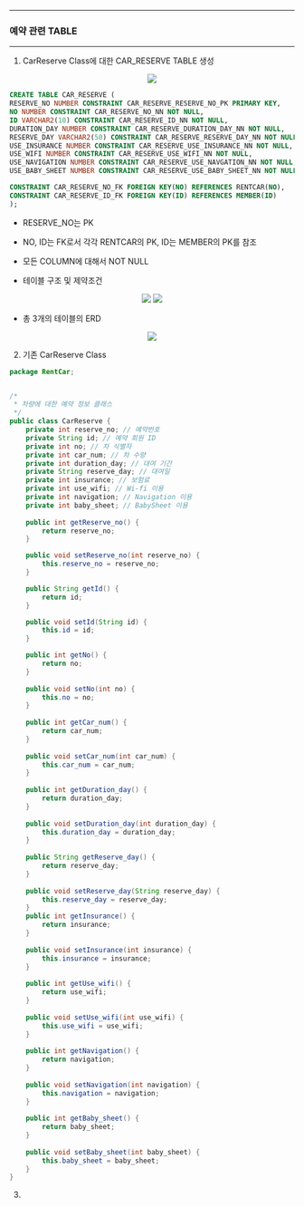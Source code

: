 -----
### 예약 관련 TABLE
-----
1. CarReserve Class에 대한 CAR_RESERVE TABLE 생성
<div align = "center">
<img src = "https://github.com/sooyounghan/Web/assets/34672301/3869ef5a-cd7b-41ab-9610-dc1a4af7e733">
</div>

```sql
CREATE TABLE CAR_RESERVE (
RESERVE_NO NUMBER CONSTRAINT CAR_RESERVE_RESERVE_NO_PK PRIMARY KEY,
NO NUMBER CONSTRAINT CAR_RESERVE_NO_NN NOT NULL,
ID VARCHAR2(10) CONSTRAINT CAR_RESERVE_ID_NN NOT NULL,
DURATION_DAY NUMBER CONSTRAINT CAR_RESERVE_DURATION_DAY_NN NOT NULL,
RESERVE_DAY VARCHAR2(50) CONSTRAINT CAR_RESERVE_RESERVE_DAY_NN NOT NULL,
USE_INSURANCE NUMBER CONSTRAINT CAR_RESERVE_USE_INSURANCE_NN NOT NULL,
USE_WIFI NUMBER CONSTRAINT CAR_RESERVE_USE_WIFI_NN NOT NULL,
USE_NAVIGATION NUMBER CONSTRAINT CAR_RESERVE_USE_NAVGATION_NN NOT NULL,
USE_BABY_SHEET NUMBER CONSTRAINT CAR_RESERVE_USE_BABY_SHEET_NN NOT NULL,

CONSTRAINT CAR_RESERVE_NO_FK FOREIGN KEY(NO) REFERENCES RENTCAR(NO),
CONSTRAINT CAR_RESERVE_ID_FK FOREIGN KEY(ID) REFERENCES MEMBER(ID)
);
```
- RESERVE_NO는 PK
- NO, ID는 FK로서 각각 RENTCAR의 PK, ID는 MEMBER의 PK를 참조
- 모든 COLUMN에 대해서 NOT NULL

- 테이블 구조 및 제약조건
<div align = "center">
<img src = "https://github.com/sooyounghan/Web/assets/34672301/cc43d42a-6ba2-4e2d-9dee-e4e29daa1f6c">
<img src = "https://github.com/sooyounghan/Web/assets/34672301/fad78184-ff70-436f-8af8-c8b94d8bfb04">
</div>


- 총 3개의 테이블의 ERD
<div align = "center">
<img src = "https://github.com/sooyounghan/Web/assets/34672301/4ddde6ce-1ce9-4586-9de6-2292734eca4b">
</div>


2. 기존 CarReserve Class

```java
package RentCar;


/*
 * 차량에 대한 예약 정보 클래스
 */
public class CarReserve {
	private int reserve_no; // 예약번호
	private String id; // 예약 회원 ID
	private int no; // 차 식별자
	private int car_num; // 차 수량
	private int duration_day; // 대여 기간
	private String reserve_day; // 대여일
	private int insurance; // 보험료
	private int use_wifi; // Wi-fi 이용
	private int navigation; // Navigation 이용
	private int baby_sheet; // BabySheet 이용
	
	public int getReserve_no() {
		return reserve_no;
	}

	public void setReserve_no(int reserve_no) {
		this.reserve_no = reserve_no;
	}

	public String getId() {
		return id;
	}

	public void setId(String id) {
		this.id = id;
	}

	public int getNo() {
		return no;
	}
	
	public void setNo(int no) {
		this.no = no;
	}
	
	public int getCar_num() {
		return car_num;
	}
	
	public void setCar_num(int car_num) {
		this.car_num = car_num;
	}
	
	public int getDuration_day() {
		return duration_day;
	}
	
	public void setDuration_day(int duration_day) {
		this.duration_day = duration_day;
	}
	
	public String getReserve_day() {
		return reserve_day;
	}
	
	public void setReserve_day(String reserve_day) {
		this.reserve_day = reserve_day;
	}
	public int getInsurance() {
		return insurance;
	}
	
	public void setInsurance(int insurance) {
		this.insurance = insurance;
	}
	
	public int getUse_wifi() {
		return use_wifi;
	}
	
	public void setUse_wifi(int use_wifi) {
		this.use_wifi = use_wifi;
	}
	
	public int getNavigation() {
		return navigation;
	}
	
	public void setNavigation(int navigation) {
		this.navigation = navigation;
	}
	
	public int getBaby_sheet() {
		return baby_sheet;
	}
	
	public void setBaby_sheet(int baby_sheet) {
		this.baby_sheet = baby_sheet;
	}
}
```

3. 
